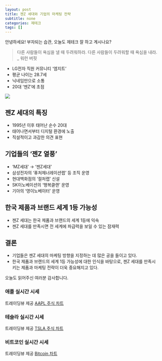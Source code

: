 ```yaml
---
layout: post
title: 젠Z 세대와 기업의 마케팅 전략
subtitle: none
categories: 제테크
tags: []
---
```


안녕하세요! 부자되는 습관, 오늘도 제테크 잘 하고 계시나요?

> 다른 사람들이 욕심을 낼 때 두려워하라. 다른 사람들이 두려워할 때 욕심을 내라. _ 워런 버핏



- LG전자 직원 커뮤니티 ‘엠지트’
- 평균 나이는 28.7세
- 닉네임만으로 소통
- 20대 ‘젠Z’에 초점



![](https://source.unsplash.com/800x450/?luxury)

##  젠Z 세대의 특징
- 1995년 이후 태어난 순수 20대
- 태어나면서부터 디지털 환경에 노출
- 직설적이고 과감한 의견 표현

## 기업들의 ‘젠Z 열풍’
- ‘MZ세대’ → ‘젠Z세대’
- 삼성전자의 ‘퓨처제너레이션랩’ 등 조직 운영
- 현대백화점의 ‘컬처랩’ 신설
- SK이노베이션의 ‘행복클랜’ 운영
- 기아의 ‘영이노베이터’ 운영

## 한국 제품과 브랜드 세계 1등 가능성
- 젠Z 세대는 한국 제품과 브랜드의 세계 1등에 익숙
- 젠Z 세대를 만족시면 전 세계에 파급력을 보일 수 있는 잠재력

## 결론
- 기업들은 젠Z 세대의 마케팅 방향을 지정하는 데 많은 공을 들이고 있다.
- 한국 제품과 브랜드의 세계 1등 가능성에 대한 인식을 바탕으로, 젠Z 세대를 만족시키는 제품과 마케팅 전략이 더욱 중요해지고 있다.

오늘도 읽어주신 여러분 감사합니다.

### 애플 실시간 시세


<!-- TradingView Widget BEGIN -->
<div class="tradingview-widget-container">
  <div id="tradingview_6a264"></div>
  <div class="tradingview-widget-copyright">트레이딩뷰 제공 <a href="https://kr.tradingview.com/symbols/NASDAQ-AAPL/" rel="noopener" target="_blank"><span class="blue-text">AAPL 주식 차트</span></a></div>
  <script type="text/javascript" src="https://s3.tradingview.com/tv.js"></script>
  <script type="text/javascript">
  new TradingView.widget(
  {
  "autosize": true,
  "symbol": "NASDAQ:AAPL",
  "interval": "D",
  "timezone": "Asia/Seoul",
  "theme": "light",
  "style": "1",
  "locale": "kr",
  "toolbar_bg": "#f1f3f6",
  "enable_publishing": false,
  "hide_top_toolbar": true,
  "hide_legend": true,
  "save_image": false,
  "container_id": "tradingview_6a264"
}
  );
  </script>
</div>
<!-- TradingView Widget END -->


### 테슬라 실시간 시세


<!-- TradingView Widget BEGIN -->
<div class="tradingview-widget-container">
  <div id="tradingview_39d77"></div>
  <div class="tradingview-widget-copyright">트레이딩뷰 제공 <a href="https://kr.tradingview.com/symbols/NASDAQ-TSLA/" rel="noopener" target="_blank"><span class="blue-text">TSLA 주식 차트</span></a></div>
  <script type="text/javascript" src="https://s3.tradingview.com/tv.js"></script>
  <script type="text/javascript">
  new TradingView.widget(
  {
  "autosize": true,
  "symbol": "NASDAQ:TSLA",
  "interval": "D",
  "timezone": "Asia/Seoul",
  "theme": "light",
  "style": "1",
  "locale": "kr",
  "toolbar_bg": "#f1f3f6",
  "enable_publishing": false,
  "hide_top_toolbar": true,
  "hide_legend": true,
  "save_image": false,
  "container_id": "tradingview_39d77"
}
  );
  </script>
</div>
<!-- TradingView Widget END -->


### 비트코인 실시간 시세


<!-- TradingView Widget BEGIN -->
<div class="tradingview-widget-container">
  <div id="tradingview_3f91e"></div>
  <div class="tradingview-widget-copyright">트레이딩뷰 제공 <a href="https://kr.tradingview.com/symbols/BTCUSD/?exchange=BITSTAMP" rel="noopener" target="_blank"><span class="blue-text">Bitcoin 차트</span></a></div>
  <script type="text/javascript" src="https://s3.tradingview.com/tv.js"></script>
  <script type="text/javascript">
  new TradingView.widget(
  {
  "autosize": true,
  "symbol": "BITSTAMP:BTCUSD",
  "interval": "D",
  "timezone": "Asia/Seoul",
  "theme": "light",
  "style": "1",
  "locale": "kr",
  "toolbar_bg": "#f1f3f6",
  "enable_publishing": false,
  "hide_top_toolbar": true,
  "hide_legend": true,
  "save_image": false,
  "container_id": "tradingview_3f91e"
}
  );
  </script>
</div>
<!-- TradingView Widget END -->

